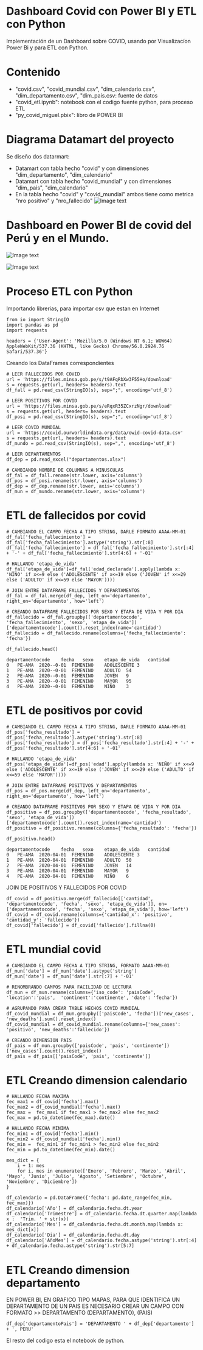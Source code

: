 # Dashboard Covid con Power BI y ETL con Python
Implementación de un Dashboard sobre COVID, usando por Visualizacíon Power Bi y para ETL con Python.

# Contenido
- "covid.csv", "covid_mundial.csv", "dim_calendario.csv", "dim_departamento.csv", "dim_pais.csv: fuente de datos
- "covid_etl.ipynb": notebook con el codigo fuente python, para proceso ETL
- "py_covid_miguel.pbix": libro de POWER BI

# Diagrama Datamart del proyecto
Se diseño dos datarmart:
- Datamart con tabla hecho "covid" y con dimensiones "dim_departamento", "dim_calendario"
- Datamart con tabla hecho "covid_mundial" y con dimensiones "dim_pais", "dim_calendario"
- En la tabla hecho "covid" y "covid_mundial" ambos tiene como metrica "nro positivo" y "nro_fallecido"
![Image text](https://github.com/miguelramoscanari/dashboard-covid/blob/main/Datamart_covid.png)

# Dashboard en Power BI de covid del Perú y en el Mundo.

![Image text](https://github.com/miguelramoscanari/dashboard-covid/blob/main/dashboard_peru.png)


![Image text](https://github.com/miguelramoscanari/dashboard-covid/blob/main/dashboard_mundo.png)

# Proceso ETL con Python

Importando librerias, para importar csv que estan en Internet
```
from io import StringIO
import pandas as pd
import requests

headers = {'User-Agent': 'Mozilla/5.0 (Windows NT 6.1; WOW64) AppleWebKit/537.36 (KHTML, like Gecko) Chrome/56.0.2924.76 Safari/537.36'}
```
Creando los DataFrames correspondientes
```
# LEER FALLECIDOS POR COVID
url = 'https://files.minsa.gob.pe/s/t9AFqRbXw3F55Ho/download'
s = requests.get(url, headers= headers).text
df_fall = pd.read_csv(StringIO(s), sep=";", encoding='utf_8')

# LEER POSITIVOS POR COVID
url = 'https://files.minsa.gob.pe/s/eRqxR35ZCxrzNgr/download'
s = requests.get(url, headers= headers).text
df_posi = pd.read_csv(StringIO(s), sep=";", encoding='utf_8')

# LEER COVID MUNDIAL
url = 'https://covid.ourworldindata.org/data/owid-covid-data.csv'
s = requests.get(url, headers= headers).text
df_mundo = pd.read_csv(StringIO(s), sep=",", encoding='utf_8')

# LEER DEPARTAMENTOS
df_dep = pd.read_excel("departamentos.xlsx")

# CAMBIANDO NOMBRE DE COLUMNAS A MINUSCULAS
df_fal = df_fall.rename(str.lower, axis='columns')
df_pos = df_posi.rename(str.lower, axis='columns')
df_dep = df_dep.rename(str.lower, axis='columns')
df_mun = df_mundo.rename(str.lower, axis='columns')
```
#  ETL de fallecidos por covid
```
# CAMBIANDO EL CAMPO FECHA A TIPO STRING, DARLE FORMATO AAAA-MM-01
df_fal['fecha_fallecimiento'] = df_fal['fecha_fallecimiento'].astype('string').str[:8]
df_fal['fecha_fallecimiento'] = df_fal['fecha_fallecimiento'].str[:4] + '-' + df_fal['fecha_fallecimiento'].str[4:6] + '-01'

# HALLANDO 'etapa_de_vida'
df_fal['etapa_de_vida']=df_fal['edad_declarada'].apply(lambda x: 'NIÑO' if x<=9 else ('ADOLESCENTE' if x<=19 else ('JOVEN' if x<=29 else ('ADULTO' if x<=59 else 'MAYOR'))))

# JOIN ENTRE DATAFRAME FALLECIDOS Y DEPARTAMENTOS
df_fal = df_fal.merge(df_dep, left_on='departamento', right_on='departamento', how='left')

# CREANDO DATAFRAME FALLECIDOS POR SEXO Y ETAPA DE VIDA Y POR DIA
df_fallecido = df_fal.groupby(['departamentocode', 'fecha_fallecimiento', 'sexo', 'etapa_de_vida'])['departamentocode'].count().reset_index(name='cantidad')
df_fallecido = df_fallecido.rename(columns={'fecha_fallecimiento': 'fecha'})

df_fallecido.head()
```

```
departamentocode	fecha	sexo	etapa_de_vida	cantidad
0	PE-AMA	2020--0-01	FEMENINO	ADOLESCENTE	3
1	PE-AMA	2020--0-01	FEMENINO	ADULTO	54
2	PE-AMA	2020--0-01	FEMENINO	JOVEN	9
3	PE-AMA	2020--0-01	FEMENINO	MAYOR	95
4	PE-AMA	2020--0-01	FEMENINO	NIÑO	3
```

# ETL de positivos por covid

```
# CAMBIANDO EL CAMPO FECHA A TIPO STRING, DARLE FORMATO AAAA-MM-01
df_pos['fecha_resultado'] = df_pos['fecha_resultado'].astype('string').str[:8]
df_pos['fecha_resultado'] = df_pos['fecha_resultado'].str[:4] + '-' + df_pos['fecha_resultado'].str[4:6] + '-01'

# HALLANDO 'etapa_de_vida'
df_pos['etapa_de_vida']=df_pos['edad'].apply(lambda x: 'NIÑO' if x<=9 else ('ADOLESCENTE' if x<=19 else ('JOVEN' if x<=29 else ('ADULTO' if x<=59 else 'MAYOR'))))

# JOIN ENTRE DATAFRAME POSITIVOS Y DEPARTAMENTOS
df_pos = df_pos.merge(df_dep, left_on='departamento', right_on='departamento', how='left')

# CREANDO DATAFRAME POSITIVOS POR SEXO Y ETAPA DE VIDA Y POR DIA
df_positivo = df_pos.groupby(['departamentocode', 'fecha_resultado', 'sexo', 'etapa_de_vida'])['departamentocode'].count().reset_index(name='cantidad')
df_positivo = df_positivo.rename(columns={'fecha_resultado': 'fecha'})

df_positivo.head()
```
```
departamentocode	fecha	sexo	etapa_de_vida	cantidad
0	PE-AMA	2020-04-01	FEMENINO	ADOLESCENTE	3
1	PE-AMA	2020-04-01	FEMENINO	ADULTO	50
2	PE-AMA	2020-04-01	FEMENINO	JOVEN	14
3	PE-AMA	2020-04-01	FEMENINO	MAYOR	9
4	PE-AMA	2020-04-01	FEMENINO	NIÑO	6
```
JOIN DE POSITIVOS Y FALLECIDOS POR COVID
```
df_covid = df_positivo.merge(df_fallecido[['cantidad', 'departamentocode', 'fecha', 'sexo', 'etapa_de_vida']], on=['departamentocode', 'fecha', 'sexo', 'etapa_de_vida'], how='left')
df_covid = df_covid.rename(columns={'cantidad_x': 'positivo', 'cantidad_y': 'fallecido'})
df_covid['fallecido'] = df_covid['fallecido'].fillna(0)
```
# ETL mundial covid

```
# CAMBIANDO EL CAMPO FECHA A TIPO STRING, FORMATO AAAA-MM-01
df_mun['date'] = df_mun['date'].astype('string')
df_mun['date'] = df_mun['date'].str[:7] + '-01'

# RENOMBRANDO CAMPOS PARA FACILIDAD DE LECTURA
df_mun = df_mun.rename(columns={'iso_code': 'paisCode', 'location':'pais',  'continent':'continente', 'date': 'fecha'})

# AGRUPANDO PARA CREAR TABLE HECHOS COVID MUNDIAL
df_covid_mundial = df_mun.groupby(['paisCode', 'fecha'])['new_cases', 'new_deaths'].sum().reset_index()
df_covid_mundial = df_covid_mundial.rename(columns={'new_cases': 'positivo', 'new_deaths':'fallecido'})

# CREANDO DIMENSION PAIS
df_pais = df_mun.groupby(['paisCode', 'pais', 'continente'])['new_cases'].count().reset_index()
df_pais = df_pais[['paisCode', 'pais', 'continente']]
```

# ETL Creando dimension calendario

```
# HALLANDO FECHA MAXIMA
fec_max1 = df_covid['fecha'].max()
fec_max2 = df_covid_mundial['fecha'].max()
fec_max =  fec_max1 if fec_max1 > fec_max2 else fec_max2
fec_max = pd.to_datetime(fec_max).date()

# HALLANDO FECHA MINIMA
fec_min1 = df_covid['fecha'].min()
fec_min2 = df_covid_mundial['fecha'].min()
fec_min =  fec_min1 if fec_min1 > fec_min2 else fec_min2
fec_min = pd.to_datetime(fec_min).date()

mes_dict = {
    i + 1: mes
    for i, mes in enumerate(['Enero', 'Febrero', 'Marzo', 'Abril', 'Mayo', 'Junio', 'Julio', 'Agosto', 'Setiembre', 'Octubre', 'Noviembre', 'Diciembre'])
}

df_calendario = pd.DataFrame({'fecha': pd.date_range(fec_min, fec_max)})
df_calendario['Año'] = df_calendario.fecha.dt.year
df_calendario['Trimestre'] = df_calendario.fecha.dt.quarter.map(lambda x :  'Trim. ' + str(x))
df_calendario['Mes'] = df_calendario.fecha.dt.month.map(lambda x: mes_dict[x])
df_calendario['Dia'] = df_calendario.fecha.dt.day
df_calendario['AñoMes'] = df_calendario.fecha.astype('string').str[:4] + df_calendario.fecha.astype('string').str[5:7]
```
# ETL Creando dimension departamento

EN POWER BI, EN GRAFICO TIPO MAPAS, PARA QUE IDENTIFICA UN DEPARTAMENTO DE UN PAIS ES 
NECESARIO CREAR UN CAMPO CON FORMATO >> DEPARTAMENTO (DEPARTAMENTO), (PAIS)
```
df_dep['departamentoPais'] = 'DEPARTAMENTO ' + df_dep['departamento'] + ', PERU'
```
El resto del codigo esta el notebook de python.





